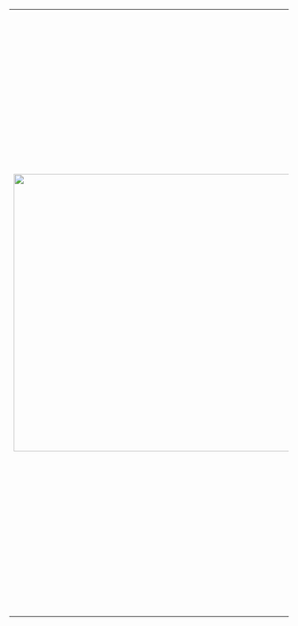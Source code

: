 <table>
<tr>
<td>

<img width="500" src="https://github-readme-stats.vercel.app/api?username=kabachuha&show_icons=true&count_private=true&layout=compact&hide_title=false&theme=transparent">

</td>
<td>
<div>
  <ul>
    <li> Software/ML Engineer at Huawei's "Hoah's Ark lab" 📚</li>
    <li> Master 🎓 in 🤓 Applied Math and Physics ⚛️</li>
    <li> ML and AI projects: Diffusion and FM-based models 🤗. </li>
    <li> My papers are accepted at A and A* level conferences: ⭐</li>
    <li> <a href="https://www.isca-archive.org/interspeech_2024/sadekova24_interspeech.pdf"> [InterSpeech 2024] PitchFlow</a>; 🪄 </li>
    <li> <a href="https://openreview.net/forum?id=XxCgeWSTNp">[ICLR 2025] Improved Sampling Algorithms for Lévy-Itô Diffusion Models</a>. 🧨</li>
    <li> <a href="https://scholar.google.com/citations?user=_kUfYFUAAAAJ&hl=ru"> My full Google Scholar profile.</a> 🚀</li>
    <li> Skills in Python, C/C++, Lua and Java 🐍🍵</li>
    <li> Love making digital, traditional and AI-assisted art projects 🤖✏️ </li>
    <li> To contact me, send emails. Pronouns: he/him 💬 </li>
  </ul>
</div>
</td>
</tr>
</table>
